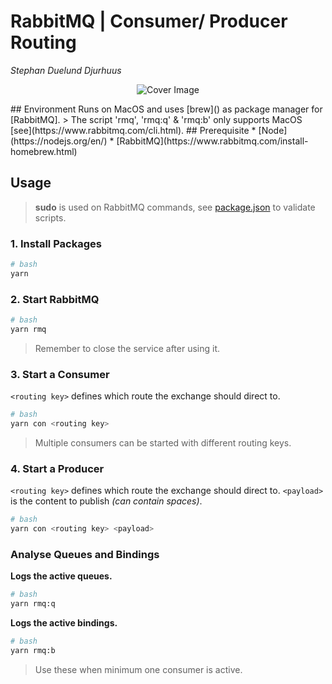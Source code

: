# RabbitMQ | Consumer/ Producer Routing
_Stephan Duelund Djurhuus_

<p align="center">
    <img src="https://res.cloudinary.com/cuongbangoc/image/upload/v1440913221/rabbit-logo_dfefmx.jpg" alt="Cover Image"/>
</p>
## Environment
Runs on MacOS and uses [brew]() as package manager for [RabbitMQ].
> The script 'rmq', 'rmq:q' & 'rmq:b' only supports MacOS [see](https://www.rabbitmq.com/cli.html).
## Prerequisite
* [Node](https://nodejs.org/en/)
* [RabbitMQ](https://www.rabbitmq.com/install-homebrew.html)

## Usage

> **sudo** is used on RabbitMQ commands, see [package.json](package.json) to validate scripts.

### 1. Install Packages

```bash
# bash
yarn
```

### 2. Start RabbitMQ

```bash
# bash
yarn rmq
```
> Remember to close the service after using it.
### 3. Start a Consumer

`<routing key>` defines which route the exchange should direct to.

```bash
# bash
yarn con <routing key>
```

> Multiple consumers can be started with different routing keys.

### 4. Start a Producer

`<routing key>` defines which route the exchange should direct to.
`<payload>` is the content to publish *(can contain spaces)*.

```bash
# bash
yarn con <routing key> <payload>
```

### Analyse Queues and Bindings

**Logs the active queues.**
```bash
# bash
yarn rmq:q
```

**Logs the active bindings.**
```bash
# bash
yarn rmq:b
```

> Use these when minimum one consumer is active.